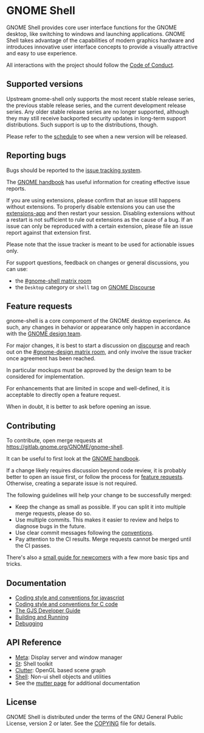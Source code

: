# GNOME Shell

GNOME Shell provides core user interface functions for the GNOME desktop,
like switching to windows and launching applications. GNOME Shell takes
advantage of the capabilities of modern graphics hardware and introduces
innovative user interface concepts to provide a visually attractive and
easy to use experience.

All interactions with the project should follow the [Code of Conduct][conduct].

[conduct]: https://conduct.gnome.org/

## Supported versions

Upstream gnome-shell only supports the most recent stable release series,
the previous stable release series, and the current development release
series. Any older stable release series are no longer supported, although
they may still receive backported security updates in long-term support
distributions. Such support is up to the distributions, though.

Please refer to the [schedule] to see when a new version will be released.

[schedule]: https://release.gnome.org/calendar

## Reporting bugs

Bugs should be reported to the [issue tracking system][bug-tracker].

The [GNOME handbook][bug-handbook] has useful information for creating
effective issue reports.

If you are using extensions, please confirm that an issue still happens
without extensions. To properly disable extensions you can use the
[extensions-app] and then restart your session. Disabling extensions
without a restart is not sufficient to rule out extensions as the
cause of a bug. If an issue can only be reproduced with a certain
extension, please file an issue report against that extension first.

Please note that the issue tracker is meant to be used for
actionable issues only.

For support questions, feedback on changes or general discussions,
you can use:

 - the [#gnome-shell matrix room][matrix-room]
 - the `Desktop` category or `shell` tag on [GNOME Discourse][discourse]

[bug-tracker]: https://gitlab.gnome.org/GNOME/gnome-shell/issues
[bug-handbook]: https://handbook.gnome.org/issues/reporting.html
[extensions-app]: https://apps.gnome.org/Extensions
[matrix-room]: https://matrix.to/#/#gnome-shell:gnome.org
[discourse]: https://discourse.gnome.org

## Feature requests

gnome-shell is a core compoment of the GNOME desktop experience.
As such, any changes in behavior or appearance only happen in
accordance with the [GNOME design team][design-team].

For major changes, it is best to start a discussion on [discourse]
and reach out on the [#gnome-design matrix room][design-room],
and only involve the issue tracker once agreement has been reached.

In particular mockups must be approved by the design team to be
considered for implementation.

For enhancements that are limited in scope and well-defined,
it is acceptable to directly open a feature request.

When in doubt, it is better to ask before opening an issue.

[design-team]: https://gitlab.gnome.org/Teams/Design
[discourse]: https://discourse.gnome.org
[design-room]: https://matrix.to/#/#gnome-design:gnome.org

## Contributing

To contribute, open merge requests at https://gitlab.gnome.org/GNOME/gnome-shell.

It can be useful to first look at the [GNOME handbook][mr-handbook].

If a change likely requires discussion beyond code review, it is probably better to
open an issue first, or follow the process for [feature requests](#feature-requests).
Otherwise, creating a separate issue is not required.

The following guidelines will help your change to be successfully merged:

 * Keep the change as small as possible. If you can split it into multiple
   merge requests, please do so.
 * Use multiple commits. This makes it easier to review and helps to diagnose
   bugs in the future.
 * Use clear commit messages following the [conventions][commit-messages].
 * Pay attention to the CI results. Merge requests cannot be merged until the
   CI passes.

There's also a [small guide for newcomers][newcomers-contribution-guide] with
a few more basic tips and tricks.

[mr-handbook]: https://handbook.gnome.org/development/change-submission.html
[commit-messages]: docs/commit-messages.md
[newcomers-contribution-guide]: docs/newcomers-contribution-guide.md

## Documentation

 * [Coding style and conventions for javascript][js-style]
 * [Coding style and conventions for C code][c-style]
 * [The GJS Developer Guide][gjs-guide]
 * [Building and Running][building]
 * [Debugging][debugging]

[js-style]: docs/js-coding-style.md
[c-style]: docs/c-coding-style.md
[gjs-guide]: https://gjs.guide
[building]: docs/building-and-running.md
[debugging]: docs/debugging.md

## API Reference

 * [Meta][meta-docs]: Display server and window manager
 * [St][st-docs]: Shell toolkit
 * [Clutter][clutter-docs]: OpenGL based scene graph
 * [Shell][shell-docs]: Non-ui shell objects and utilities
 * See the [mutter page][mutter-docs] for additional documentation

[st-docs]: <https://gnome.pages.gitlab.gnome.org/gnome-shell/st/>
[shell-docs]: <https://gnome.pages.gitlab.gnome.org/gnome-shell/shell/>
[clutter-docs]: <https://mutter.gnome.org/clutter/>
[meta-docs]: <https://mutter.gnome.org/clutter/>
[mutter-docs]: <https://mutter.gnome.org>

## License

GNOME Shell is distributed under the terms of the GNU General Public License,
version 2 or later. See the [COPYING][license] file for details.

[license]: COPYING

